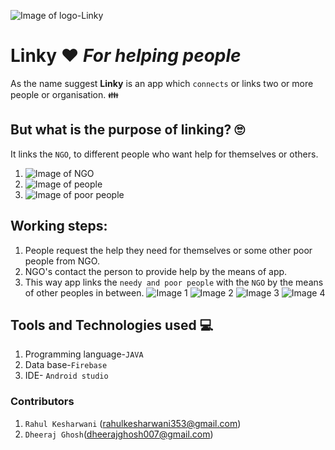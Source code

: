 ![Image of logo-Linky](images/logo.png)
# Linky :heart: *For helping people*
As the name suggest **Linky** is an app which `connects` or links two or more people or organisation. :family:

## But what is the purpose of linking? :roll_eyes:
It links the `NGO`, to different people who want help for themselves or others.
1. ![Image of NGO](images/NGO.gif)  
2. ![Image of people](images/people.jpg)
3. ![Image of poor people](images/poor.jpg) 

## Working steps:
1. People request the help they need for themselves or some other poor people from NGO.
2. NGO's contact the person to provide help by the means of app.
3. This way app links the `needy and poor people`  with the `NGO` by the means of other peoples in between.
 ![Image 1](images/3.jpg)
 ![Image 2](images/4.jpg)
 ![Image 3](images/2.jpg)
 ![Image 4](images/1.jpg)


## Tools and Technologies used :computer:
1. Programming language-`JAVA`
2. Data base-`Firebase`
3. IDE- `Android studio`

### Contributors
1. `Rahul Kesharwani` (rahulkesharwani353@gmail.com)
2. `Dheeraj Ghosh`(dheerajghosh007@gmail.com)
